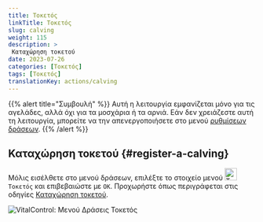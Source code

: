 ```yaml
---
title: Τοκετός
linkTitle: Τοκετός
slug: calving
weight: 115
description: >
 Καταχώρηση τοκετού
date: 2023-07-26
categories: [Τοκετός]
tags: [Τοκετός]
translationKey: actions/calving
---
```

{{% alert title="Συμβουλή" %}}
Αυτή η λειτουργία εμφανίζεται μόνο για τις αγελάδες, αλλά όχι για τα μοσχάρια ή τα αρνιά.
Εάν δεν χρειάζεστε αυτή τη λειτουργία, μπορείτε να την απενεργοποιήσετε στο μενού [ρυθμίσεων δράσεων](../setting/).
{{% /alert %}}

## Καταχώρηση τοκετού {#register-a-calving}

Μόλις εισέλθετε στο μενού δράσεων, επιλέξτε το στοιχείο μενού <img src="/icons/actions/calving.svg" width="25" align="bottom" alt="Τοκετός"  alt="Τοκετός"/> `Τοκετός` και επιβεβαιώστε με `OK`. Προχωρήστε όπως περιγράφεται στις οδηγίες [Καταχώρηση τοκετού](/el/docs/new/calving/).

   ![VitalControl: Μενού Δράσεις Τοκετός](../images/calving.png "Τοκετός")

